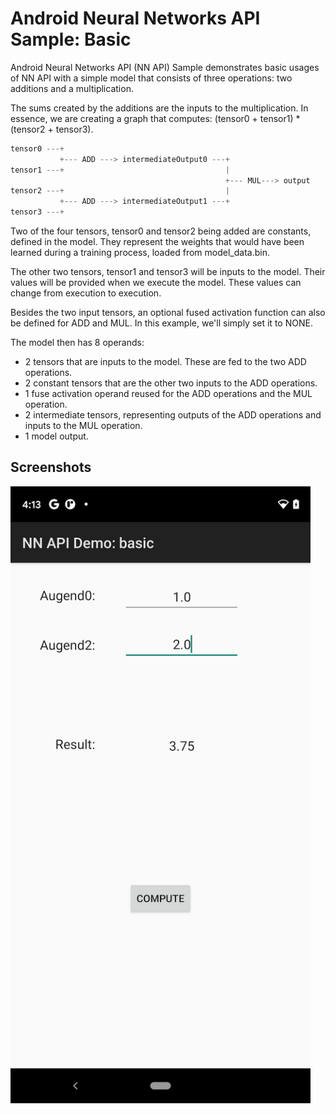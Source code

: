 Android Neural Networks API Sample: Basic
======
Android Neural Networks API (NN API) Sample demonstrates basic usages of NN API with a simple model that consists of three operations: two additions and a multiplication.

The sums created by the additions are the inputs to the multiplication. In essence, we are creating a graph that computes: (tensor0 + tensor1) * (tensor2 + tensor3).
```java
tensor0 ---+
           +--- ADD ---> intermediateOutput0 ---+
tensor1 ---+                                    |
                                                +--- MUL---> output
tensor2 ---+                                    |
           +--- ADD ---> intermediateOutput1 ---+
tensor3 ---+
```

Two of the four tensors, tensor0 and tensor2 being added are constants, defined in the model. They represent the weights that would have been learned during a training process, loaded from model_data.bin.

The other two tensors, tensor1 and tensor3 will be inputs to the model. Their values will be provided when we execute the model. These values can change from execution to execution.

Besides the two input tensors, an optional fused activation function can also be defined for ADD and MUL. In this example, we'll simply set it to NONE.

The model then has 8 operands:
- 2 tensors that are inputs to the model. These are fed to the two ADD operations.
- 2 constant tensors that are the other two inputs to the ADD operations.
- 1 fuse activation operand reused for the ADD operations and the MUL operation.
- 2 intermediate tensors, representing outputs of the ADD operations and inputs to the MUL operation.
- 1 model output.

Screenshots
-----------
<img src="screenshot.png" width="480">
